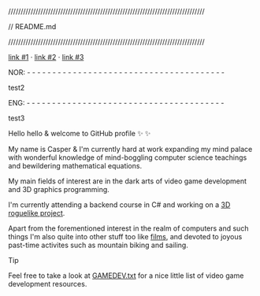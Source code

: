 ///////////////////////////////////////////////////////////////////////////////

// README.md

///////////////////////////////////////////////////////////////////////////////

[link #1](link.com) &middot; [link #2](link.com) &middot; [link #3](link.com)


  NOR:
 \- - - - - - - - - - - - - - - - - - - - - - - - - - - - - - - - - - - - - - - 

test2


  ENG:
 \- - - - - - - - - - - - - - - - - - - - - - - - - - - - - - - - - - - - - - - 

test3

Hello hello & welcome to GitHub profile ✨ ✨

My name is Casper & I'm currently hard at work expanding my mind palace with wonderful knowledge of mind-boggling computer science teachings and bewildering mathematical equations. 

My main fields of interest are in the dark arts of video game development and 3D graphics programming.

I'm currently attending a backend course in C# and working on a [3D roguelike project](https://github.com/LASER-WOLF/Roguelike).

Apart from the forementioned interest in the realm of computers and such things I'm also quite into other stuff too like [films](https://letterboxd.com/LASER_WOLF/), and devoted to joyous past-time activites such as mountain biking and sailing.

> [!TIP]
> Feel free to take a look at [GAMEDEV.txt](GAMEDEV.txt) for a nice little list of video game development resources.

